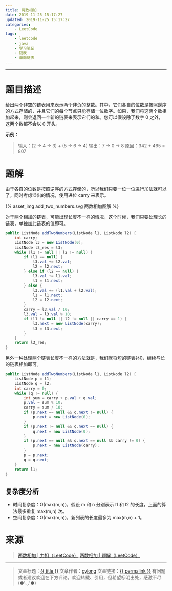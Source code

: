 ```yaml
---
title: 两数相加
date: 2019-11-25 15:17:27
updated: 2019-11-25 15:17:27
categories:
    - LeetCode
tags:
    - leetcode
    - java
    - 学习笔记
    - 链表
    - 单向链表
---
```

---

# 题目描述

给出两个非空的链表用来表示两个非负的整数。其中，它们各自的位数是按照逆序的方式存储的，并且它们的每个节点只能存储一位数字。如果，我们将这两个数相加起来，则会返回一个新的链表来表示它们的和。您可以假设除了数字 0 之外，这两个数都不会以 0 开头。

**示例：**
> 输入：(2 -> 4 -> 3) + (5 -> 6 -> 4)
> 输出：7 -> 0 -> 8
> 原因：342 + 465 = 807

<!-- more -->

# 题解

由于各自的位数是按照逆序的方式存储的，所以我们只要一位一位进行加法就可以了，同时考虑溢出的情况，使用进位 carry 来表示。

{% asset_img add_two_numbers.svg 两数相加图解 %}

对于两个相加的链表，可能出现长度不一样的情况，这个时候，我们只要处理长的链表，单独加此链表的值即可。

```java
public ListNode addTwoNumbers(ListNode l1, ListNode l2) {
    int carry;
    ListNode l3 = new ListNode(0);
    ListNode l3_res = l3;
    while (l1 != null || l2 != null) {
        if (l1 == null) {
            l3.val += l2.val;
            l2 = l2.next;
        } else if (l2 == null) {
            l3.val += l1.val;
            l1 = l1.next;
        } else {
            l3.val += (l1.val + l2.val);
            l1 = l1.next;
            l2 = l2.next;
        }
        carry = l3.val / 10;
        l3.val = l3.val % 10;
        if (l1 != null || l2 != null || carry == 1) {
            l3.next = new ListNode(carry);
            l3 = l3.next;
        }
    }
    return l3_res;
}
```

另外一种处理两个链表长度不一样的方法就是，我们就将短的链表补0，继续与长的链表相加即可。

```java
public ListNode addTwoNumbers(ListNode l1, ListNode l2) {
    ListNode p = l1;
    ListNode q = l2;
    int carry = 0;
    while (q != null) {
        int sum = carry + p.val + q.val;
        p.val = sum % 10;
        carry = sum / 10;
        if (p.next == null && q.next != null) {
            p.next = new ListNode(0);
        }
        if (p.next != null && q.next == null) {
            q.next = new ListNode(0);
        }
        if (p.next == null && q.next == null && carry != 0) {
            p.next = new ListNode(carry);
        }
        p = p.next;
        q = q.next;
    }
    return l1;
}
```

## 复杂度分析

* 时间复杂度：Ο(max(m,n))，假设 m 和 n 分别表示 l1 和 l2 的长度，上面的算法最多重复 max(m,n) 次。
* 空间复杂度：Ο(max(m,n))，新列表的长度最多为 max(m,n) + 1。

# 来源

> [两数相加 | 力扣（LeetCode）][1]
> [两数相加 | 题解（LeetCode）][2]

---

> 文章标题：<a href='{{ permalink }}' title='{{ title }}' >{{ title }}</a>
> 文章作者：[cylong](http://www.cylong.com/about/ "cylong")
> 文章链接：<a href='{{ permalink }}' title='{{ title }}' >{{ permalink }}</a>
> 有问题或者建议欢迎在下方评论。欢迎转载、引用，但希望标明出处，感激不尽(●'◡'●)

[1]: https://leetcode-cn.com/problems/add-two-numbers/ "两数相加 | 力扣（LeetCode）"
[2]: https://leetcode-cn.com/problems/add-two-numbers/solution/ "两数相加 | 题解（LeetCode）"
